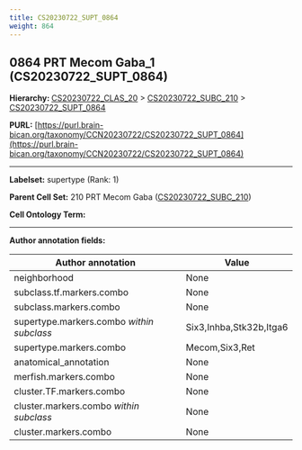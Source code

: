 ```yaml
---
title: CS20230722_SUPT_0864
weight: 864
---
```

## 0864 PRT Mecom Gaba_1 (CS20230722_SUPT_0864)
<b>Hierarchy: </b>
[CS20230722_CLAS_20](../CS20230722_CLAS_20) >
[CS20230722_SUBC_210](../CS20230722_SUBC_210) >
[CS20230722_SUPT_0864](../CS20230722_SUPT_0864)

**PURL:** [https://purl.brain-bican.org/taxonomy/CCN20230722/CS20230722_SUPT_0864](https://purl.brain-bican.org/taxonomy/CCN20230722/CS20230722_SUPT_0864)

---


**Labelset:** supertype (Rank: 1)

**Parent Cell Set:** 210 PRT Mecom Gaba ([CS20230722_SUBC_210](../CS20230722_SUBC_210))



**Cell Ontology Term:** 

[MARKER GENES.]: #


---

[TRANSFERRED ANNOTATIONS.]: #


[AUTHOR ANNOTATION FIELDS.]: #


**Author annotation fields:**

| Author annotation | Value |
|-------------------|-------|
|neighborhood|None|
|subclass.tf.markers.combo|None|
|subclass.markers.combo|None|
|supertype.markers.combo _within subclass_|Six3,Inhba,Stk32b,Itga6|
|supertype.markers.combo|Mecom,Six3,Ret|
|anatomical_annotation|None|
|merfish.markers.combo|None|
|cluster.TF.markers.combo|None|
|cluster.markers.combo _within subclass_|None|
|cluster.markers.combo|None|
